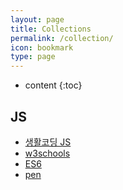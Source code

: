 ```yaml
---
layout: page
title: Collections
permalink: /collection/
icon: bookmark
type: page
---
```


* content
{:toc}
## JS

- [생활코딩 JS](https://opentutorials.org/course/3085)
- [w3schools](https://www.w3schools.com/)
- [ES6](https://velog.io/@godori/ES6-%EC%A0%95%EB%A6%AC-vpjmrh6hhe)
- [pen](https://codepen.io/b31l/pen/QWMqzWy)

